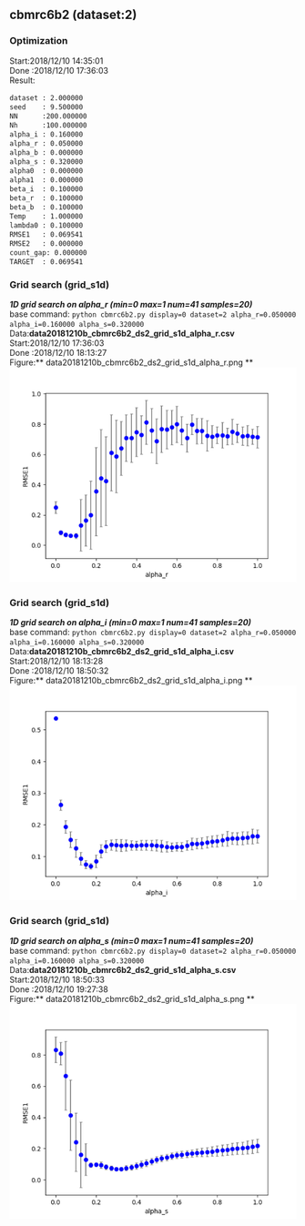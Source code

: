 ## cbmrc6b2 (dataset:2) 
### Optimization 
Start:2018/12/10 14:35:01  
Done :2018/12/10 17:36:03  
Result:  
```
dataset : 2.000000
seed    : 9.500000
NN      :200.000000
Nh      :100.000000
alpha_i : 0.160000
alpha_r : 0.050000
alpha_b : 0.000000
alpha_s : 0.320000
alpha0  : 0.000000
alpha1  : 0.000000
beta_i  : 0.100000
beta_r  : 0.100000
beta_b  : 0.100000
Temp    : 1.000000
lambda0 : 0.100000
RMSE1   : 0.069541
RMSE2   : 0.000000
count_gap: 0.000000
TARGET  : 0.069541
```
### Grid search (grid_s1d) 
***1D grid search on alpha_r (min=0 max=1 num=41 samples=20)***  
base command: `python cbmrc6b2.py display=0 dataset=2 alpha_r=0.050000 alpha_i=0.160000 alpha_s=0.320000 `  
Data:**data20181210b_cbmrc6b2_ds2_grid_s1d_alpha_r.csv**  
Start:2018/12/10 17:36:03  
Done :2018/12/10 18:13:27  
Figure:** data20181210b_cbmrc6b2_ds2_grid_s1d_alpha_r.png **  
![data20181210b_cbmrc6b2_ds2_grid_s1d_alpha_r.png](data20181210b_cbmrc6b2_ds2_grid_s1d_alpha_r.png)  
### Grid search (grid_s1d) 
***1D grid search on alpha_i (min=0 max=1 num=41 samples=20)***  
base command: `python cbmrc6b2.py display=0 dataset=2 alpha_r=0.050000 alpha_i=0.160000 alpha_s=0.320000 `  
Data:**data20181210b_cbmrc6b2_ds2_grid_s1d_alpha_i.csv**  
Start:2018/12/10 18:13:28  
Done :2018/12/10 18:50:32  
Figure:** data20181210b_cbmrc6b2_ds2_grid_s1d_alpha_i.png **  
![data20181210b_cbmrc6b2_ds2_grid_s1d_alpha_i.png](data20181210b_cbmrc6b2_ds2_grid_s1d_alpha_i.png)  
### Grid search (grid_s1d) 
***1D grid search on alpha_s (min=0 max=1 num=41 samples=20)***  
base command: `python cbmrc6b2.py display=0 dataset=2 alpha_r=0.050000 alpha_i=0.160000 alpha_s=0.320000 `  
Data:**data20181210b_cbmrc6b2_ds2_grid_s1d_alpha_s.csv**  
Start:2018/12/10 18:50:33  
Done :2018/12/10 19:27:38  
Figure:** data20181210b_cbmrc6b2_ds2_grid_s1d_alpha_s.png **  
![data20181210b_cbmrc6b2_ds2_grid_s1d_alpha_s.png](data20181210b_cbmrc6b2_ds2_grid_s1d_alpha_s.png)  

